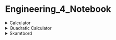 # Engineering_4_Notebook

<details><summary>Calculator</summary>
  
### Calculator

### Assignment Description

In this assignment we were tasked with creating a program that can succsessfully solve simple math problems like a calculator.  In fact, I'm pretty sure I created a calculator. 

### Evidence 

```python3
 def doMath(a,b,c):
   #do the actual calc here and return
    if c == 1:
        return str(a + b)
    if c == 2:
        return str(a - b)
    if c == 3:
        return str(a * b)
    if c == 4:
        return str(a / b)
    if c == 5: 
        return str(a % b)
        
     
     

a = int(input("type first"))
b = int(input("type second"))
        
        
print("Sum:\t\t" + doMath(a,b,1))
print("Difference:\t" + doMath(a,b,2))
print("Product:\t" + doMath(a,b,3))
print("Quotient:\t" + doMath(a,b,4))
print("Modulo:\t\t" + doMath(a,b,5))

```

### Reflection

This assignment gave me a rude awakening that I probably should have payed more attention in online schooling last year, relearning basic things such as what a function is comes to mind (a function being a "named section of code that performs a specific task").  In hindsight it was rather easy as the "DoMath" function was doing most of the heavy lifting. however, DoMath was both our geatest asset, but our greatest hinderance, as the catch of the assignment was to create the entire calculator using ONLY the DoMath function.
  
</details>


<details><summary>Quadratic Calculator</summary>
  
### Quadratic Calculator

### Assignment Description

in this assingment we were tasked with creating a quadratic calculator in python.  the user types in A,B, and C and the calculator finds all the possible answers.

### Evidence 

```python3
  import math
a=float(input("Enter the coefficient a ")) # type in coefficient a
b=float(input("Enter the coefficient b ")) # type in coefficient b
c=float(input("Enter the coefficient c ")) # type in coefficient c
d=b*b-4*a*c;

if d>0:
 r1 = (-b + math.sqrt(d)) / (2 * a) # show answer
 r2 = (-b - math.sqrt(d)) / (2 * a)
 print("Roots are real and unequal ",r1, " and ",r2) # if roots are real and unequal
elif d==0:
 r1=-b/(2*a)
 print("Roots are real and equal ",r1) # if roots are real
else:
 print("No real roots ") # if there's no roots
```

### Reflection

similar to the first calculator assignment, I had to go through a small period of grieving for my short attention span in online school, and finally admit to myself that im not only python stunted, but as well as mathmatically stunted.  In order for me to successfully do this assignment I had to essentually relearn what "quadratic" means.  my advice for this assignment:  ASK QUESTIONS!  if you dont understand something get some clarity on the matter.

  </details>
  
  <details><summary>Skamtbord</summary>
  
  In this assignment we were tasked with creating a stakeboard from the instructions of a virtual dr. shields.  I never felt too challenged with this skateboard as we had really in depth intructiuons from our cyberghost friend. it was rather relaxing, a similar experience to building a lego set. 
  
  ![image](https://user-images.githubusercontent.com/57536671/139074585-23d387d7-4d63-4781-bdf5-32b7a2788c5e.png)
  
  The deck was a pretty easy section of this build.  the process of bending the stairboard consited of splitting a face into two and then using the "move face" function was very interesting, i can definitly see myself using that technique again.
  
![image](https://user-images.githubusercontent.com/57536671/139075293-0b2add71-814f-4dfe-8459-2f2e1cdc0550.png)

  the trucks were the most fun to make.  the process of entirely remodeling the trucks was pretty fun.
  
![image](https://user-images.githubusercontent.com/57536671/139075344-a6c4f639-0d57-4cf3-95e9-8cd14174a958.png)
  
  by the time I got to the wheels I started to get a little board, so I went on a journey making my own skate company named "indestructable" and wanted to put the name on the wheels.  the issue I ran into was fgetting the text to be in a circular pattern, so I learned how to import a text editing tool from the onshape public library called "surface text." I had never realized before doing this how usful these tools that other people made in onshape can be, I really felt that my skill grew after making indestructable. 

</details>
